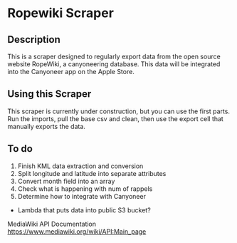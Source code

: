 # Ropewiki Scraper

## Description

This is a scraper designed to regularly export data from the open source website RopeWiki, a canyoneering database. This data will be integrated into the Canyoneer app on the Apple Store. 

## Using this Scraper

This scraper is currently under construction, but you can use the first parts. Run the imports, pull the base csv and clean, then use the export cell that manually exports the data.

## To do
1. Finish KML data extraction and conversion
2. Split longitude and latitude into separate attributes
3. Convert month field into an array
4. Check what is happening with num of rappels
5. Determine how to integrate with Canyoneer
 * Lambda that puts data into public S3 bucket?

MediaWiki API Documentation
https://www.mediawiki.org/wiki/API:Main_page
